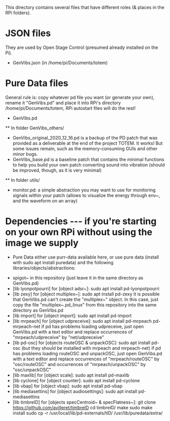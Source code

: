 This directory contains several files that have different roles (& places in the RPi folders).

# JSON files 
They are used by Open Stage Control (presumed already installed on the Pi).
* GenVibs.json (in /home/pi/Documents/totem)

# Pure Data files
General rule is: copy whatever pd file you want (or generate your own), rename it "GenVibs.pd" and place it into RPi's directory /home/pi/Documents/totem, RPi autostart files will do the rest!
* GenVibs.pd

** In folder GenVibs_others/
* GenVibs_original_2020_12_16.pd is a backup of the PD patch that was provided as a deliverable at the end of the project TOTEM. It works! But some issues remain, such as the memory-consuming GUIs and other minor bugs.
* GenVibs_base.pd is a baseline patch that contains the minimal functions to help you build your own patch converting sound into vibration (should be improved, though, as it is very minimal)

** In folder utils/
* monitor.pd: a simple abstraction you may want to use for monitoring signals within your patch (allows to visualize the energy through env~, and the waveform on an array)


# Dependencies --- if you're starting on your own RPi without using the image we supply
* Pure Data
either use purr-data available here, 
or use pure data (install with sudo apt install puredata) and the following libraries/objects/abstractions:
- spigot~ in this repository (just leave it in the same directory as GenVibs.pd)
- [lib lyonpotpourri] for [object adsr~]: sudo apt install pd-lyonpotpourri
- [lib zexy] for [object multiplex~]: sudo apt install pd-zexy
it is possible that GenVibs.pd can't create the "multiplex~" object. In this case, just copy the file "multiplex~.pd_linux" from this repository into the same directory as GenVibs.pd
- [lib import] for [object import]: sudo apt install pd-import
- [lib mrpeach] for [object udpreceive]: sudo apt install pd-mrpeach pd-mrpeach-net
if pd has problems loading udpreceive, just open GenVibs.pd with a text editor and replace occurrences of "mrpeach/udpreceive" by "net/udpreceive"
- [lib pd-osc] for [objects routeOSC & unpackOSC]: sudo apt install pd-osc (but they should be installed with mrpeach and mrpeach-net)
if pd has problems loading routeOSC and unpackOSC, just open GenVibs.pd with a text editor and replace occurrences of "mrpeach/routeOSC" by "osc/routeOSC" and occurrences of "mrpeach/unpackOSC" by "osc/unpackOSC"
- [lib maxlib] for [object scale]: sudo apt install pd-maxlib
- [lib cyclone] for [object counter]: sudo apt install pd-cyclone
- [lib vbap] for [object vbap]: sudo apt install pd-vbap
- [lib mediasettins] for [object audiosettings]: sudo apt install pd-mediasettins
- [lib timbreID] for [objects specCentroid~ & specFlatness~]: 
git clone https://github.com/avilleret/timbreID
cd timbreID/
make
sudo make install
sudo cp -r /usr/local/lib/pd-externals/tID/ /usr/lib/puredata/extra/
